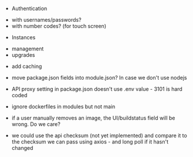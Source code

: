 - Authentication
* with usernames/passwords?
* with number codes? (for touch screen)

- Instances
* management
* upgrades

- add caching
- move package.json fields into module.json? In case we don't use nodejs

- API proxy setting in package.json doesn't use .env value - 3101 is hard coded

- ignore dockerfiles in modules but not main
- if a user manually removes an image, the UI/buildstatus field will be wrong. Do we care?

- we could use the api checksum (not yet implemented) and compare it to the checksum we can pass using axios - and long poll if it hasn't changed
